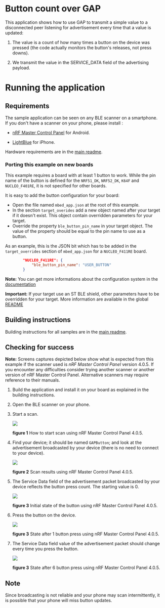 # Button count over GAP

This application shows how to use GAP to transmit a simple value to a disconnected peer listening for advertisement every time that a value is updated:

1. The value is a count of how many times a button on the device was pressed (the code actually monitors the button's releases, not press downs).

1. We transmit the value in the SERVICE_DATA field of the advertising payload.

# Running the application

## Requirements

The sample application can be seen on any BLE scanner on a smartphone. If you don't have a scanner on your phone, please install :

- [nRF Master Control Panel](https://play.google.com/store/apps/details?id=no.nordicsemi.android.mcp) for Android.

- [LightBlue](https://itunes.apple.com/gb/app/lightblue-bluetooth-low-energy/id557428110?mt=8) for iPhone.

Hardware requirements are in the [main readme](https://github.com/ARMmbed/mbed-os-example-ble/blob/master/README.md).

### Porting this example on new boards

This example requires a board with at least 1 button to work. While the pin name of the button is defined for the `NRF51_DK`, `NRF52_DK`, `K64F` and `NUCLEO_F401RE`, it is not specified for other boards.

It is easy to add the button configuration for your board:
* Open the file named `mbed_app.json` at the root of this example.
* In the section `target_overides` add a new object named after your target if it doesn't exist. This object contain overridden parameters for your target.
* Override the property `ble_button_pin_name` in your target object. The value of the property should be equal to the pin name to use as a button.

As an example, this is the JSON bit which has to be added in the `target_overrides` section of `mbed_app.json` for a `NUCLEO_F411RE` board.

```json
        "NUCLEO_F411RE": {
            "ble_button_pin_name": "USER_BUTTON"
        }
```

<span> **Note:** You can get more informations about the configuration system in the [documentation](https://github.com/ARMmbed/mbed-os/blob/master/docs/config_system.md)</span>

<span> **Important:** If your target use an ST BLE shield, other parameters have to be overridden for your target. More information are available in the global [README](https://github.com/ARMmbed/mbed-os-example-ble/blob/master/README.md#targets-for-ble)</span>


## Building instructions

Building instructions for all samples are in the [main readme](https://github.com/ARMmbed/mbed-os-example-ble/blob/master/README.md).

## Checking for success

**Note:** Screens captures depicted below show what is expected from this example if the scanner used is *nRF Master Control Panel* version 4.0.5. If you encounter any difficulties consider trying another scanner or another version of nRF Master Control Panel. Alternative scanners may require reference to their manuals.

1. Build the application and install it on your board as explained in the building instructions.

1. Open the BLE scanner on your phone.

1. Start a scan.

    ![](img/start_scan.png)

    **figure 1** How to start scan using nRF Master Control Panel 4.0.5.

1. Find your device; it should be named `GAPButton`; and look at the advertisement broadcasted by your device (there is no need to connect to your device).

    ![](img/discovery.png)

    **figure 2** Scan results using nRF Master Control Panel 4.0.5.

1. The Service Data field of the advertisement packet broadcasted by your device reflects the button press count. The starting value is 0.

    ![](img/initial_state.png)

    **figure 3** Initial state of the button using nRF Master Control Panel 4.0.5.

1. Press the button on the device.

    ![](img/first_press.png)

    **figure 3** State after 1 button press using nRF Master Control Panel 4.0.5.

1. The Service Data field value of the advertisement packet should change every time you press the button.

    ![](img/result.png)

    **figure 3** State after 6 button press using nRF Master Control Panel 4.0.5.

## Note

Since broadcasting is not reliable and your phone may scan intermittently, it is possible that your phone will miss button updates.
